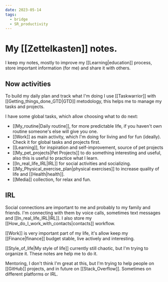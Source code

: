 ```yaml
---
date: 2023-05-14
tags:
  - bridge
  - SR_productivity
---
```


# My [[Zettelkasten]] notes.

I keep my notes, mostly to improve my [[Learning|education]] process, store
important information (for me) and share it with others.

## Now activities

To build my daily plan and track what I'm doing I use [[Taskwarrior]] with
[[Getting_things_done_GTD|GTD]] metodology, this helps me to manage my tasks and
projects.

I have some global tasks, which allow choosing what to do next:

- [[My_routine|Daily routine]], for more predictable life, if you haven't own
  routine someone's else will give you one.
- [[Work]] as main activity, which I'm doing for living and for fun (ideally).
  Check it for global tasks and projects first.
- [[Learning]], for inspiration and self-improvement, source of pet projects
- [[My_pet_projects|Pet Projects]] to do something interesting and useful, also
  this is useful to practice what I learn.
- [[In_real_life_IRL|IRL]] for social activities and socializing.
- [[My_Physical_exercise_plan|physical exercises]] to increase quality of life
  and [[Health|health]].
- [[Media]] collection, for relax and fun.

## IRL

Social connections are important to me and probably to my family and friends.
I'm connecting with them by voice calls, sometimes text messages and
[[In_real_life_IRL|IRL]]. I also store my
[[How_do_I_work_with_contacts|contacts]] workflow.

[[Work]] is very important part of my life, it's allow keep my
[[Finance|finance]] budget stable, live actively and interesting.

[[Style_of_life|My style of life]] currently still chaotic, but I'm trying to
organize it. These notes are help me to do it.

Mentoring, I don't think I'm great at this, but I'm trying to help people on
[[GitHub]] projects, and in future on [[Stack_Overflow]]. Sometimes on different
platforms or IRL.
